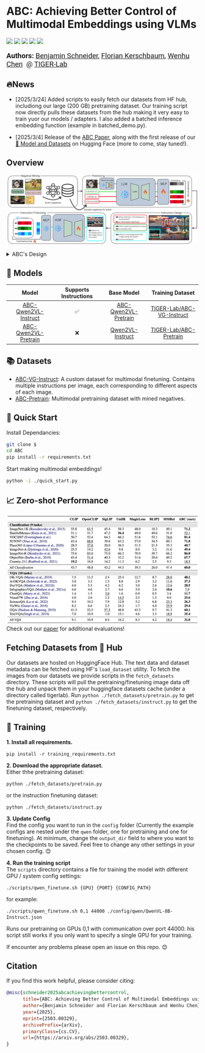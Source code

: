 # ABC: Achieving Better Control of Multimodal Embeddings using VLMs
<a target="_blank" href="https://arxiv.org/abs/2503.00329">
<img style="height:22pt" src="https://img.shields.io/badge/-Paper-red?style=flat&logo=arxiv"></a>
<a target="_blank" href="https://github.com/TIGER-AI-Lab/ABC">
<img style="height:22pt" src="https://img.shields.io/badge/-Code-green?style=flat&logo=github"></a>
<a target="_blank" href="https://tiger-ai-lab.github.io/ABC/">
<img style="height:22pt" src="https://img.shields.io/badge/-🌐%20Website-blue?style=flat"></a>
<a target="_blank" href="https://huggingface.co/TIGER-Lab/ABC-Qwen2VL-Instruct">
<img style="height:22pt" src="https://img.shields.io/badge/-🤗%20Models-red?style=flat"></a>
<a target="_blank" href="https://huggingface.co/datasets/TIGER-Lab/ABC-VG-Instruct">
<img style="height:22pt" src="https://img.shields.io/badge/-🤗%20Dataset-red?style=flat"></a>
<br>

<br>

<span style="font-size: 14pt; font-family: Roboto, Helvetica, Arial, Heveltica Neue, sans-serif">
     <b>Authors:</b>
     <a class="name" target="_blank" href="https://benjaminschneider.ca/">Benjamin Schneider</a>, 
     <a class="name" target="_blank" href="https://cs.uwaterloo.ca/~fkerschb/">Florian Kerschbaum</a>,
     <a class="name" target="_blank" href="https://wenhuchen.github.io/">Wenhu Chen</a>&nbsp; @ 
     <a class="btna" target="_blank" href="https://huggingface.co/TIGER-Lab">TIGER-Lab</a> &nbsp; 
     </span>

## 🔥News

- [2025/3/24] Added scripts to easily fetch our datasets from HF hub, includiong our large (200 GB) pretraining dataset. Our training script now directly pulls these datasets from the hub making it very easy to train yuor our models / adapters. I also added a batched inference embedding function (example in batched_demo.py).

- [2025/3/4] Release of the [ABC Paper](https://arxiv.org/abs/2503.00329), along with the first release of our [🤗 Model and Datasets](https://huggingface.co/collections/TIGER-Lab/abc-67bf2036a7c51b2a99aa9f54) on Hugging Face (more to come, stay tuned!).


## Overview
![./assets/training_overview.png](./assets/training_overview.png)

<details><summary>ABC's Design</summary>  


- We introduce ABC, an open-source multimodal embedding model that uses a
vision-language model backbone to deeply integrate image features with natural language
instructions.

- ABC is designed to give the user **maximum control** over how images are represented in embeddings. If you need to use naturral langauge to specify which aspects of an image you want emphasized and represented, ABC is the perfect model for you!

- The key behind ABC's training is that we pretrain the model using a large dataset of difficult embedding samples, where each batch contains many candidates that are relevant but not quite correct. The pretrained model is therefore able to generate embeddings that capture subtle differences. After a short finetuning stage, the model ideal for tasks like VQA, where differences in user instructions result in different correct answers (right).

- ABC outputs great quality embeddings, ABC achieves best-for-size performance on MSCOCO image-to-text retrieval and is the
top performing model on zero-shot classification and VQA tasks in the Massive Multimodal Embedding
Benchmark.

</details>

## 🤗 Models

| Model | Supports Instructions | Base Model | Training Dataset |
|:---------------------:|:-----------:|:----------------:|:--------------:|
| [ABC-Qwen2VL-Instruct](https://huggingface.co/TIGER-Lab/ABC-Qwen2VL-Instruct)  | ✅        | [ABC-Qwen2VL-Pretrain](https://huggingface.co/TIGER-Lab/ABC-Qwen2VL-Pretrain) | [TIGER-Lab/ABC-VG-Instruct]() |
| [ABC-Qwen2VL-Pretrain](https://huggingface.co/TIGER-Lab/ABC-Qwen2VL-Pretrain)  | ❌        | [Qwen2VL-Instruct](https://huggingface.co/Qwen/Qwen2-VL-7B-Instruct)     | [TIGER-Lab/ABC-Pretrain](https://huggingface.co/datasets/TIGER-Lab/ABC-Pretraining-Data)    |

## 📚 Datasets
- [ABC-VG-Instruct](https://huggingface.co/datasets/TIGER-Lab/ABC-VG-Instruct): A custom dataset for multimodal finetuning. Contains multiple instructions per image, each corresponding to different aspects of each image.
- [ABC-Pretrain](https://huggingface.co/datasets/TIGER-Lab/ABC-Pretraining-Data): Multimodal pretraining dataset with mined negatives.


## 🚀 Quick Start

Install Dependancies:
```bash
git clone $
cd ABC
pip install -r requirements.txt
```
Start making multimodal embeddings!
```bash
python -i ./quick_start.py
```

## 📈 Zero-shot Performance
![./assets/results.png](./assets/results.png)
Check out our [paper](https://arxiv.org/abs/2503.00329) for additional evaluations!


## Fetching Datasets from 🤗 Hub

Our datasets are hosted on HuggingFace Hub. The text data and dataset metadata can be fetched using HF's `load_dataset` utility.
To fetch the images from our datasets we provide scripts in the `fetch_datasets` directory.
These scripts will pull the pretraining/finetuning image data off the hub and unpack them in your huggingface datasets cache (under a directory called tigerlab).
Run `python ./fetch_datasets/pretrain.py` to get the pretraining dataset and `python ./fetch_datasets/instruct.py` to get the finetuning dataset, respectively.

## 🤖 Training

**1. Install all requirements.**
```
pip install -r training_requirements.txt
```
**2. Download the appropriate dataset.**  
Either thhe pretraining dataset:
```
python ./fetch_datasets/pretrain.py
```
or the instruction finetuning dataset:
```
python ./fetch_datasets/instruct.py
```
**3. Update Config**  
Find the config you want to run in the `config` folder
(Currently the example configs are nested under the `qwen` folder, one for pretraining and one for finetuning).
At minimum, change the `output_dir` field to where you want to the checkpoints to be saved.
Feel free to change any other settings in your chosen config. 😊

**4. Run the training script**  
The `scripts` directory contains a file for training the model with different GPU / system config settings:
```
./scripts/qwen_finetune.sh {GPU} {PORT} {CONFIG_PATH}
```
for example:
```
./scripts/qwen_finetune.sh 0,1 44000 ./config/qwen/QwenVL-8B-Instruct.json
```
Runs our pretraining on GPUs 0,1 with communication over port 44000. 
his script still works if you only want to specify a single GPU for your training.

If encounter any problems please open an issue on this repo. 😊

## Citation
If you find this work helpful, please consider citing:
```bibtex
@misc{schneider2025abcachievingbettercontrol,
      title={ABC: Achieving Better Control of Multimodal Embeddings using VLMs}, 
      author={Benjamin Schneider and Florian Kerschbaum and Wenhu Chen},
      year={2025},
      eprint={2503.00329},
      archivePrefix={arXiv},
      primaryClass={cs.CV},
      url={https://arxiv.org/abs/2503.00329}, 
}
```
